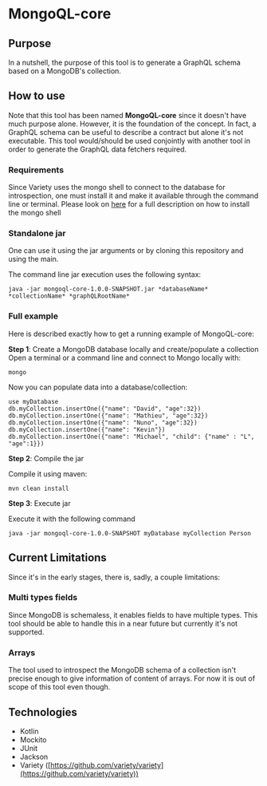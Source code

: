 # MongoQL-core

## Purpose
In a nutshell, the purpose of this tool is to generate a GraphQL schema based on a MongoDB's collection.

## How to use
Note that this tool has been named **MongoQL-core** since it doesn't have much purpose alone. However, it is the foundation of the concept. In fact, a GraphQL schema can be useful to describe a contract but alone it's not executable. This tool would/should be used conjointly with another tool in order to generate the GraphQL data fetchers required.

### Requirements
Since Variety uses the mongo shell to connect to the database for introspection, one must install it and make it available through the command line or terminal. Please look on [here](https://docs.mongodb.com/manual/administration/install-community/) for a full description on how to install the mongo shell

### Standalone jar
One can use it using the jar arguments or by cloning this repository and using the main.

The command line jar execution uses the following syntax:
```
java -jar mongoql-core-1.0.0-SNAPSHOT.jar *databaseName* *collectionName* *graphQLRootName*
```

### Full example
Here is described exactly how to get a running example of MongoQL-core:

__Step 1__: Create a MongoDB database locally and create/populate a collection
Open a terminal or a command line and connect to Mongo locally with:
```
mongo
```
Now you can populate data into a database/collection:
```
use myDatabase
db.myCollection.insertOne({"name": "David", "age":32})
db.myCollection.insertOne({"name": "Mathieu", "age":32})
db.myCollection.insertOne({"name": "Nuno", "age":32})
db.myCollection.insertOne({"name": "Kevin"})
db.myCollection.insertOne({"name": "Michael", "child": {"name" : "L", "age":1}})
```

__Step 2__: Compile the jar

Compile it using maven:
```
mvn clean install
```

__Step 3__: Execute jar

Execute it with the following command
```
java -jar mongoql-core-1.0.0-SNAPSHOT myDatabase myCollection Person
```

## Current Limitations
Since it's in the early stages, there is, sadly, a couple limitations:

### Multi types fields
Since MongoDB is schemaless, it enables fields to have multiple types. This tool should be able to handle this in a near future but currently it's not supported.

### Arrays
The tool used to introspect the MongoDB schema of a collection isn't precise enough to give information of content of arrays. For now it is out of scope of this tool even though.

## Technologies
- Kotlin
- Mockito
- JUnit
- Jackson
- Variety ([https://github.com/variety/variety](https://github.com/variety/variety))
